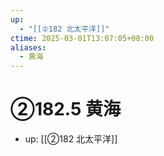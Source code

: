 ```yaml
---
up:
  - "[[②182 北太平洋]]"
ctime: 2025-03-01T13:07:05+08:00
aliases:
  - 黄海
---
```


# ②182.5 黄海

- up: [[②182 北太平洋]]
